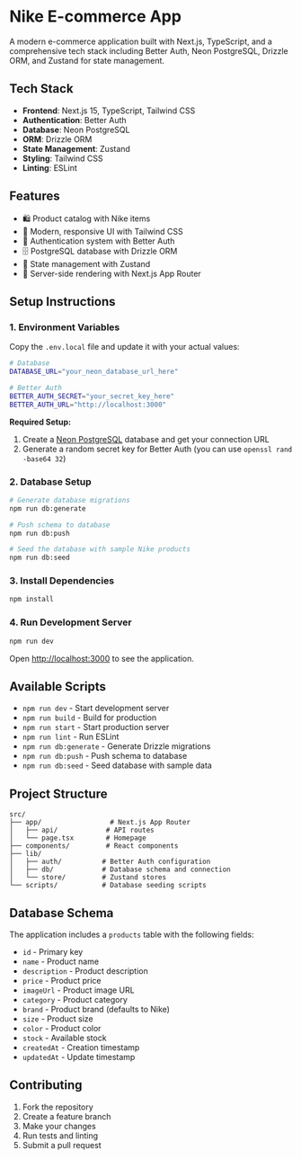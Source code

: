 # Nike E-commerce App

A modern e-commerce application built with Next.js, TypeScript, and a comprehensive tech stack including Better Auth, Neon PostgreSQL, Drizzle ORM, and Zustand for state management.

## Tech Stack

- **Frontend**: Next.js 15, TypeScript, Tailwind CSS
- **Authentication**: Better Auth
- **Database**: Neon PostgreSQL
- **ORM**: Drizzle ORM
- **State Management**: Zustand
- **Styling**: Tailwind CSS
- **Linting**: ESLint

## Features

- 🛍️ Product catalog with Nike items
- 🎨 Modern, responsive UI with Tailwind CSS
- 🔐 Authentication system with Better Auth
- 🗄️ PostgreSQL database with Drizzle ORM
- 📱 State management with Zustand
- 🚀 Server-side rendering with Next.js App Router

## Setup Instructions

### 1. Environment Variables

Copy the `.env.local` file and update it with your actual values:

```bash
# Database
DATABASE_URL="your_neon_database_url_here"

# Better Auth
BETTER_AUTH_SECRET="your_secret_key_here"
BETTER_AUTH_URL="http://localhost:3000"
```

**Required Setup:**
1. Create a [Neon PostgreSQL](https://neon.tech) database and get your connection URL
2. Generate a random secret key for Better Auth (you can use `openssl rand -base64 32`)

### 2. Database Setup

```bash
# Generate database migrations
npm run db:generate

# Push schema to database
npm run db:push

# Seed the database with sample Nike products
npm run db:seed
```

### 3. Install Dependencies

```bash
npm install
```

### 4. Run Development Server

```bash
npm run dev
```

Open [http://localhost:3000](http://localhost:3000) to see the application.

## Available Scripts

- `npm run dev` - Start development server
- `npm run build` - Build for production
- `npm run start` - Start production server
- `npm run lint` - Run ESLint
- `npm run db:generate` - Generate Drizzle migrations
- `npm run db:push` - Push schema to database
- `npm run db:seed` - Seed database with sample data

## Project Structure

```
src/
├── app/                 # Next.js App Router
│   ├── api/            # API routes
│   └── page.tsx        # Homepage
├── components/         # React components
├── lib/
│   ├── auth/          # Better Auth configuration
│   ├── db/            # Database schema and connection
│   └── store/         # Zustand stores
└── scripts/           # Database seeding scripts
```

## Database Schema

The application includes a `products` table with the following fields:
- `id` - Primary key
- `name` - Product name
- `description` - Product description
- `price` - Product price
- `imageUrl` - Product image URL
- `category` - Product category
- `brand` - Product brand (defaults to Nike)
- `size` - Product size
- `color` - Product color
- `stock` - Available stock
- `createdAt` - Creation timestamp
- `updatedAt` - Update timestamp

## Contributing

1. Fork the repository
2. Create a feature branch
3. Make your changes
4. Run tests and linting
5. Submit a pull request
